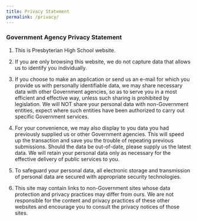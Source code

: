 ```yaml
---
title: Privacy Statement
permalink: /privacy/
---
```

### **Government Agency Privacy Statement**

1.  This is Presbyterian High School website.
    
2.  If you are only browsing this website, we do not capture data that allows us to identify you individually.
    
3.  If you choose to make an application or send us an e-mail for which you provide us with personally identifiable data, we may share necessary data with other Government agencies, so as to serve you in a most efficient and effective way, unless such sharing is prohibited by legislation. We will NOT share your personal data with non-Government entities, expect where such entities have been authorized to carry out specific Government services.
    
4.  For your convenience, we may also display to you data you had previously supplied us or other Government agencies. This will speed up the transaction and save you the trouble of repeating previous submissions. Should the data be out-of-date, please supply us the latest data. We will retain your personal data only as necessary for the effective delivery of public services to you.
    
5.  To safeguard your personal data, all electronic storage and transmission of personal data are secured with appropriate security technologies.
    
6.  This site may contain links to non-Government sites whose data protection and privacy practices may differ from ours. We are not responsible for the content and privacy practices of these other websites and encourage you to consult the privacy notices of those sites.